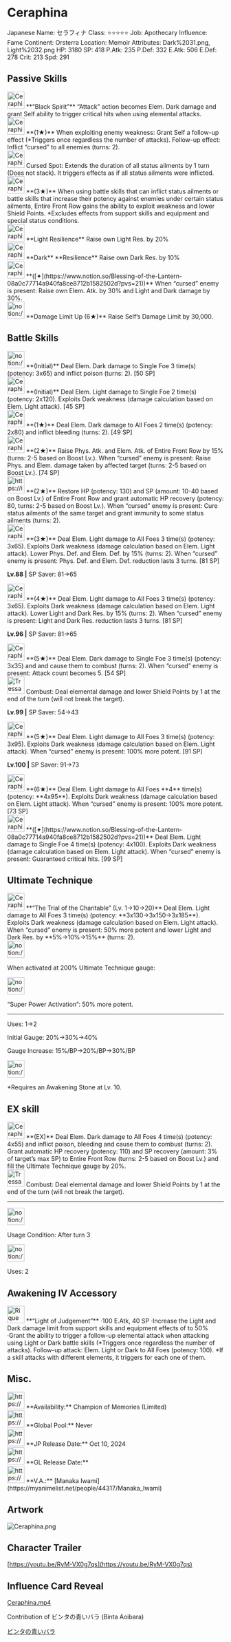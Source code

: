 # Ceraphina

Japanese Name: セラフィナ
Class: ⭐️⭐️⭐️⭐️⭐️
Job: Apothecary
Influence: Fame
Continent: Orsterra
Location: Memoir
Attributes: Dark%2031.png, Light%2032.png
HP: 3180
SP: 418
P.Atk: 235
P.Def: 332
E.Atk: 506
E.Def: 278
Crit: 213
Spd: 291

## Passive Skills

<aside>
<img src="Ceraphina%2011bebbc653968078b9b3c30223781d40/Attack_Dark.jpg" alt="Ceraphina%2011bebbc653968078b9b3c30223781d40/Attack_Dark.jpg" width="40px" /> **“Black Spirit”**
“Attack” action becomes Elem. Dark damage and grant Self ability to trigger critical hits when using elemental attacks.

</aside>

<aside>
<img src="Ceraphina%2011bebbc653968078b9b3c30223781d40/Weakness_Follow-up.png" alt="Ceraphina%2011bebbc653968078b9b3c30223781d40/Weakness_Follow-up.png" width="40px" /> **(1★)**
When exploiting enemy weakness: Grant Self a follow-up effect (*Triggers once regardless the number of attacks).
Follow-up effect: Inflict “cursed” to all enemies (turns: 2).

<aside>
<img src="Ceraphina%2011bebbc653968078b9b3c30223781d40/Ceraphina_Curse.png" alt="Ceraphina%2011bebbc653968078b9b3c30223781d40/Ceraphina_Curse.png" width="40px" /> Cursed Spot: Extends the duration of all status ailments by 1 turn (Does not stack). It triggers effects as if all status ailments were inflicted.

</aside>

</aside>

<aside>
<img src="Ceraphina%2011bebbc653968078b9b3c30223781d40/Status_Ailments_Enhancement.png" alt="Ceraphina%2011bebbc653968078b9b3c30223781d40/Status_Ailments_Enhancement.png" width="40px" /> **(3★)**
When using battle skills that can inflict status ailments or battle skills that increase their potency against enemies under certain status ailments, Entire Front Row gains the ability to exploit weakness and lower Shield Points. *Excludes effects from support skills and equipment and special status conditions.

</aside>

<aside>
<img src="Ceraphina%2011bebbc653968078b9b3c30223781d40/Light_Resilience.png" alt="Ceraphina%2011bebbc653968078b9b3c30223781d40/Light_Resilience.png" width="40px" /> **Light Resilience**
Raise own Light Res. by 20%

</aside>

<aside>
<img src="Ceraphina%2011bebbc653968078b9b3c30223781d40/Dark_Resilience.png" alt="Ceraphina%2011bebbc653968078b9b3c30223781d40/Dark_Resilience.png" width="40px" /> **Dark** **Resilience**
Raise own Dark Res. by 10%

</aside>

<aside>
<img src="Ceraphina%2011bebbc653968078b9b3c30223781d40/Elem_atk_Boost.png" alt="Ceraphina%2011bebbc653968078b9b3c30223781d40/Elem_atk_Boost.png" width="40px" /> **([✦](https://www.notion.so/Blessing-of-the-Lantern-08a0c77714a940fa8ce8712b1582502d?pvs=21))**
When “cursed” enemy is present: Raise own Elem. Atk. by 30% and Light and Dark damage by 30%.

</aside>

<aside>
<img src="notion://custom_emoji/2482af5e-3bb7-4af8-a110-df4150e44521/17debbc6-5396-80a6-933a-007af3a7f551" alt="notion://custom_emoji/2482af5e-3bb7-4af8-a110-df4150e44521/17debbc6-5396-80a6-933a-007af3a7f551" width="40px" /> **Damage Limit Up (6★)**
Raise Self’s Damage Limit by 30,000.

</aside>

## Battle Skills

<aside>
<img src="notion://custom_emoji/2482af5e-3bb7-4af8-a110-df4150e44521/12bebbc6-5396-80d1-80c7-007a29a110de" alt="notion://custom_emoji/2482af5e-3bb7-4af8-a110-df4150e44521/12bebbc6-5396-80d1-80c7-007a29a110de" width="40px" /> **(Initial)**
Deal Elem. Dark damage to Single Foe 3 time(s) (potency: 3x65) and inflict poison (turns: 2). [50 SP]

</aside>

<aside>
<img src="Ceraphina%2011bebbc653968078b9b3c30223781d40/Light.png" alt="Ceraphina%2011bebbc653968078b9b3c30223781d40/Light.png" width="40px" /> **(Initial)**
Deal Elem. Light damage to Single Foe 2 time(s) (potency: 2x120). Exploits Dark weakness (damage calculation based on Elem. Light attack). [45 SP]

</aside>

<aside>
<img src="Ceraphina%2011bebbc653968078b9b3c30223781d40/Dark.png" alt="Ceraphina%2011bebbc653968078b9b3c30223781d40/Dark.png" width="40px" /> **(1★)**
Deal Elem. Dark damage to All Foes 2 time(s) (potency: 2x80) and inflict bleeding (turns: 2). [49 SP]

</aside>

<aside>
<img src="Ceraphina%2011bebbc653968078b9b3c30223781d40/Buff.png" alt="Ceraphina%2011bebbc653968078b9b3c30223781d40/Buff.png" width="40px" /> **(2★)**
Raise Phys. Atk. and Elem. Atk. of Entire Front Row by 15% (turns: 2-5 based on Boost Lv.). When “cursed” enemy is present: Raise Phys. and Elem. damage taken by affected target (turns: 2-5 based on Boost Lv.). [74 SP]

</aside>

<aside>
<img src="https://img.game8.jp/6909197/4eaa54be6aac9c9c4a1b006531ef1771.png/show" alt="https://img.game8.jp/6909197/4eaa54be6aac9c9c4a1b006531ef1771.png/show" width="40px" /> **(2★)**
Restore HP (potency: 130) and SP (amount: 10-40 based on Boost Lv.) of Entire Front Row and grant automatic HP recovery (potency: 80, turns: 2-5 based on Boost Lv.). When “cursed” enemy is present: Cure status ailments of the same target and grant immunity to some status ailments (turns: 2).

</aside>

<aside>
<img src="Ceraphina%2011bebbc653968078b9b3c30223781d40/Light%201.png" alt="Ceraphina%2011bebbc653968078b9b3c30223781d40/Light%201.png" width="40px" /> **(3★)**
Deal Elem. Light damage to All Foes 3 time(s) (potency: 3x65). Exploits Dark weakness (damage calculation based on Elem. Light attack). Lower Phys. Def. and Elem. Def. by 15% (turns: 2). When “cursed” enemy is present: Phys. Def. and Elem. Def. reduction lasts 3 turns. [81 SP]

**Lv.88 |** SP Saver: 81→65

</aside>

<aside>
<img src="Ceraphina%2011bebbc653968078b9b3c30223781d40/Light%201.png" alt="Ceraphina%2011bebbc653968078b9b3c30223781d40/Light%201.png" width="40px" /> **(4★)**
Deal Elem. Light damage to All Foes 3 time(s) (potency: 3x65). Exploits Dark weakness (damage calculation based on Elem. Light attack). Lower Light and Dark Res. by 15% (turns: 2). When “cursed” enemy is present: Light and Dark Res. reduction lasts 3 turns. [81 SP]

**Lv.96 |** SP Saver: 81→65

</aside>

<aside>
<img src="Ceraphina%2011bebbc653968078b9b3c30223781d40/Dark%201.png" alt="Ceraphina%2011bebbc653968078b9b3c30223781d40/Dark%201.png" width="40px" /> **(5★)**
Deal Elem. Dark damage to Single Foe 3 time(s) (potency: 3x35) and and cause them to combust (turns: 2). When “cursed” enemy is present: Attack count becomes 5. [54 SP]

<aside>
<img src="Tressa%20EX%200b5db6785d514c2ebb35033b73fd11b7/Combustion.png" alt="Tressa%20EX%200b5db6785d514c2ebb35033b73fd11b7/Combustion.png" width="40px" /> Combust: Deal elemental damage and lower Shield Points by 1 at the end of the turn (will not break the target).

</aside>

**Lv.99 |** SP Saver: 54→43

</aside>

<aside>
<img src="Ceraphina%2011bebbc653968078b9b3c30223781d40/Light%202.png" alt="Ceraphina%2011bebbc653968078b9b3c30223781d40/Light%202.png" width="40px" /> **(5★)**
Deal Elem. Light damage to All Foes 3 time(s) (potency: 3x95). Exploits Dark weakness (damage calculation based on Elem. Light attack). When “cursed” enemy is present: 100% more potent. [91 SP]

**Lv.100 |** SP Saver: 91→73

<aside>
<img src="Ceraphina%2011bebbc653968078b9b3c30223781d40/Light%202.png" alt="Ceraphina%2011bebbc653968078b9b3c30223781d40/Light%202.png" width="40px" /> **(6★)**
Deal Elem. Light damage to All Foes **4** time(s) (potency: **4x95**). Exploits Dark weakness (damage calculation based on Elem. Light attack). When “cursed” enemy is present: 100% more potent. [73 SP]

</aside>

</aside>

<aside>
<img src="Ceraphina%2011bebbc653968078b9b3c30223781d40/Light%203.png" alt="Ceraphina%2011bebbc653968078b9b3c30223781d40/Light%203.png" width="40px" /> **([✦](https://www.notion.so/Blessing-of-the-Lantern-08a0c77714a940fa8ce8712b1582502d?pvs=21))**
Deal Elem. Light damage to Single Foe 4 time(s) (potency: 4x100). Exploits Dark weakness (damage calculation based on Elem. Light attack). When “cursed” enemy is present: Guaranteed critical hits. [99 SP]

</aside>

## Ultimate Technique

<aside>
<img src="Ceraphina%2011bebbc653968078b9b3c30223781d40/Light%204.png" alt="Ceraphina%2011bebbc653968078b9b3c30223781d40/Light%204.png" width="40px" /> **“The Trial of the Charitable” (Lv. 1→10→20)**
Deal Elem. Light damage to All Foes 3 time(s) (potency: **3x130→3x150→3x185**). Exploits Dark weakness (damage calculation based on Elem. Light attack). When “cursed” enemy is present: 50% more potent and lower Light and Dark Res. by **5%→10%→15%** (turns: 2).

<aside>
<img src="notion://custom_emoji/2482af5e-3bb7-4af8-a110-df4150e44521/137ebbc6-5396-80a2-a199-007a067e9993" alt="notion://custom_emoji/2482af5e-3bb7-4af8-a110-df4150e44521/137ebbc6-5396-80a2-a199-007a067e9993" width="40px" />

When activated at 200% Ultimate Technique gauge:

<aside>
<img src="notion://custom_emoji/2482af5e-3bb7-4af8-a110-df4150e44521/193ebbc6-5396-8035-8eea-007a52e85f9d" alt="notion://custom_emoji/2482af5e-3bb7-4af8-a110-df4150e44521/193ebbc6-5396-8035-8eea-007a52e85f9d" width="40px" />

“Super Power Activation”: 50% more potent.

</aside>

</aside>

---

Uses:
1→2

Initial Gauge:
20%→30%→40%

Gauge Increase:
15%/BP→20%/BP→30%/BP

<aside>
<img src="notion://custom_emoji/2482af5e-3bb7-4af8-a110-df4150e44521/182ebbc6-5396-80af-9978-007ac248795b" alt="notion://custom_emoji/2482af5e-3bb7-4af8-a110-df4150e44521/182ebbc6-5396-80af-9978-007ac248795b" width="40px" />

*Requires an Awakening Stone at Lv. 10.

</aside>

</aside>

## EX skill

<aside>
<img src="Ceraphina%2011bebbc653968078b9b3c30223781d40/Dark%202.png" alt="Ceraphina%2011bebbc653968078b9b3c30223781d40/Dark%202.png" width="40px" /> **(EX)**
Deal Elem. Dark damage to All Foes 4 time(s) (potency: 4x55) and inflict poison, bleeding and cause them to combust (turns: 2). Grant automatic HP recovery (potency: 110) and SP recovery (amount: 3% of target’s max SP) to Entire Front Row (turns: 2-5 based on Boost Lv.) and fill the Ultimate Technique gauge by 20%.

<aside>
<img src="Tressa%20EX%200b5db6785d514c2ebb35033b73fd11b7/Combustion.png" alt="Tressa%20EX%200b5db6785d514c2ebb35033b73fd11b7/Combustion.png" width="40px" /> Combust: Deal elemental damage and lower Shield Points by 1 at the end of the turn (will not break the target).

</aside>

---

<aside>
<img src="notion://custom_emoji/2482af5e-3bb7-4af8-a110-df4150e44521/137ebbc6-5396-802c-b9bc-007a54884b6f" alt="notion://custom_emoji/2482af5e-3bb7-4af8-a110-df4150e44521/137ebbc6-5396-802c-b9bc-007a54884b6f" width="40px" />

Usage Condition: After turn 3

</aside>

<aside>
<img src="notion://custom_emoji/2482af5e-3bb7-4af8-a110-df4150e44521/137ebbc6-5396-80ba-9f36-007a936447ac" alt="notion://custom_emoji/2482af5e-3bb7-4af8-a110-df4150e44521/137ebbc6-5396-80ba-9f36-007a936447ac" width="40px" />

Uses: 2

</aside>

</aside>

## Awakening IV Accessory

<aside>
<img src="Rique%2003cb41beb766464083f85e40d3bfaf82/Awakening_IV.png" alt="Rique%2003cb41beb766464083f85e40d3bfaf82/Awakening_IV.png" width="40px" /> **“Light of Judgement”**
·100 E.Atk, 40 SP
·Increase the Light and Dark damage limit from support skills and equipment effects of to 50%
·Grant the ability to  trigger a follow-up elemental attack when attacking using Light or Dark battle skills (*Triggers once regardless the number of attacks).
Follow-up attack: Elem. Light or Dark to All Foes (potency: 100).
*If a skill attacks with different elements, it triggers for each one of them.

</aside>

## Misc.

<aside>
<img src="https://www.notion.so/icons/gift_gray.svg" alt="https://www.notion.so/icons/gift_gray.svg" width="40px" /> **Availability:** Champion of Memories (Limited)

</aside>

<aside>
<img src="https://www.notion.so/icons/globe_gray.svg" alt="https://www.notion.so/icons/globe_gray.svg" width="40px" /> **Global Pool:** Never

</aside>

<aside>
<img src="https://www.notion.so/icons/calendar_red.svg" alt="https://www.notion.so/icons/calendar_red.svg" width="40px" /> **JP Release Date:**
Oct 10, 2024

</aside>

<aside>
<img src="https://www.notion.so/icons/calendar_blue.svg" alt="https://www.notion.so/icons/calendar_blue.svg" width="40px" /> **GL Release Date:**

</aside>

<aside>
<img src="https://www.notion.so/icons/microphone_gray.svg" alt="https://www.notion.so/icons/microphone_gray.svg" width="40px" /> **V.A.:** [Manaka Iwami](https://myanimelist.net/people/44317/Manaka_Iwami)

</aside>

## Artwork

![Ceraphina.png](Ceraphina%2011bebbc653968078b9b3c30223781d40/Ceraphina.png)

## Character Trailer

[https://youtu.be/RyM-VX0g7qs](https://youtu.be/RyM-VX0g7qs)

## Influence Card Reveal

[Ceraphina.mp4](Ceraphina%2011bebbc653968078b9b3c30223781d40/Ceraphina.mp4)

Contribution of ビンタの青いバラ (Binta Aoibara)

[ビンタの青いバラ](https://www.youtube.com/@binta_aoibara)